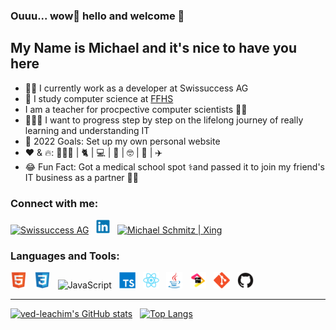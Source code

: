 ### Ouuu... wow🐉 hello and welcome 🙏

## My Name is Michael and it's nice to have you here
- 👨‍💻 I currently work as a developer at Swissuccess AG
- 📜 I study computer science at [FFHS](https://www.ffhs.ch/en/degree-programmes/bachelor/informatik)
- I am a teacher for procpective computer scientists 👨‍🏫
- 🚶🏻‍♂️ I want to progress step by step on the lifelong journey of really learning and understanding IT
- 🥅 2022 Goals: Set up my own personal website
- ❤️ & 🔥: 👨‍👩‍👧 | 🐈 | 💻 | 💪 | 🤓 | 🎿 | ✈️
- 😂 Fun Fact: Got a medical school spot ⚕️and passed it to join my friend's IT business as a partner 👨‍💼

### Connect with me:

[<img float="left" alt="Swissuccess AG" width="22px" src="https://www.swissuccess.ch/wp-content/uploads/2020/05/swissuccess_rgb_resized_137_109.png" />](https://www.swissuccess.ch/)&nbsp;&nbsp;
[<img float="left" alt="Michael Schmitz | LinkedIn" width="22px" src="https://raw.githubusercontent.com/devicons/devicon/master/icons/linkedin/linkedin-original.svg"/>](https://www.linkedin.com/in/michael-schmitz-b25b6614a/)&nbsp;&nbsp;
[<img float="left" alt="Michael Schmitz | Xing" width="22px" src="https://camo.githubusercontent.com/559cb0e71b23bcd0b454d3312cb05542efb176a2236a5f6ecc99d478726172da/68747470733a2f2f6564656e742e6769746875622e696f2f537570657254696e7949636f6e732f696d616765732f7376672f78696e672e737667"/>](https://www.xing.com/profile/Michael_Schmitz425/cv)

### Languages and Tools:

<div>
<img alt="HTML 5" width="26px" src="https://raw.githubusercontent.com/devicons/devicon/master/icons/html5/html5-original.svg"/>&nbsp;&nbsp;
<img alt="CSS 3" width="26px" src="https://raw.githubusercontent.com/devicons/devicon/master/icons/css3/css3-original.svg"/>&nbsp;&nbsp;
<img alt="JavaScript" width="26px" src="https://raw.githubusercontent.com/jmnote/z-icons/master/svg/javascript.svg"/>&nbsp;&nbsp;
<img alt="TypeScript" width="26px" src="https://raw.githubusercontent.com/devicons/devicon/master/icons/typescript/typescript-plain.svg"/>&nbsp;&nbsp;
<img alt="React.js" width="26px" src="https://raw.githubusercontent.com/devicons/devicon/master/icons/react/react-original.svg"/>&nbsp;&nbsp;
<img alt="Java" width="26px" src="https://raw.githubusercontent.com/devicons/devicon/master/icons/java/java-original.svg"/>&nbsp;&nbsp;
<img alt="JetBrains IDEs" width="26px" src="https://raw.githubusercontent.com/devicons/devicon/master/icons/jetbrains/jetbrains-original.svg"/>&nbsp;&nbsp;
<img alt="Git" width="26px" src="https://raw.githubusercontent.com/devicons/devicon/master/icons/git/git-original.svg"/>&nbsp;&nbsp;
<img alt="GitHub" width="26px" src="https://raw.githubusercontent.com/devicons/devicon/master/icons/github/github-original.svg"/>
</div>

---

[![ved-leachim's GitHub stats](https://github-readme-stats.vercel.app/api?username=ved-leachim&count_private=true&hide=contribs,issues&show_icons=true&theme=tokyonight)](https://github.com/ved-leachim/github-readme-stats)&nbsp;&nbsp;
[![Top Langs](https://github-readme-stats.vercel.app/api/top-langs/?username=ved-leachim&theme=tokyonight)](https://github.com/ved-leachim/github-readme-stats)
